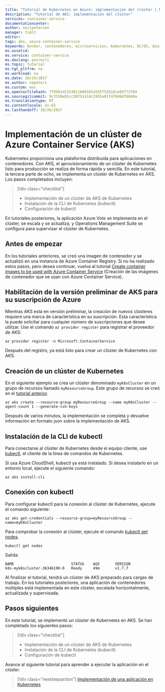 ```yaml
---
title: "Tutorial de Kubernetes en Azure: implementación del clúster | Microsoft Docs"
description: "Tutorial de AKS: implementación del clúster"
services: container-service
documentationcenter: 
author: neilpeterson
manager: timlt
editor: 
tags: aks, azure-container-service
keywords: Docker, contenedores, microservicios, Kubernetes, DC/OS, Azure
ms.assetid: 
ms.service: container-service
ms.devlang: azurecli
ms.topic: tutorial
ms.tgt_pltfrm: na
ms.workload: na
ms.date: 10/24/2017
ms.author: nepeters
ms.custom: mvc
ms.openlocfilehash: 7f9991d2254011080185a555f5351dce85f73704
ms.sourcegitcommit: 9c3150e91cc3075141dc2955a01f47040d76048a
ms.translationtype: HT
ms.contentlocale: es-ES
ms.lasthandoff: 10/26/2017
---
```

# <a name="deploy-an-azure-container-service-aks-cluster"></a>Implementación de un clúster de Azure Container Service (AKS)

Kubernetes proporciona una plataforma distribuida para aplicaciones en contenedores. Con AKS, el aprovisionamiento de un clúster de Kubernetes listo para producción se realiza de forma rápida y sencilla. En este tutorial, la tercera parte de ocho, se implementa un clúster de Kubernetes en AKS. Los pasos completados incluyen:

> [!div class="checklist"]
> * Implementación de un clúster de AKS de Kubernetes
> * Instalación de la CLI de Kubernetes (kubectl)
> * Configuración de kubectl

En tutoriales posteriores, la aplicación Azure Vote se implementa en el clúster, se escala y se actualiza, y Operations Management Suite se configura para supervisar el clúster de Kubernetes.

## <a name="before-you-begin"></a>Antes de empezar

En los tutoriales anteriores, se creó una imagen de contenedor y se actualizó en una instancia de Azure Container Registry. Si no ha realizado estos pasos, pero desea continuar, vuelva al tutorial [Create container images to be used with Azure Container Service](./tutorial-kubernetes-prepare-app.md) (Creación de las imágenes de contenedor que se usan con Azure Container Service).

## <a name="enabling-aks-preview-for-your-azure-subscription"></a>Habilitación de la versión preliminar de AKS para su suscripción de Azure
Mientras AKS está en versión preliminar, la creación de nuevos clústeres requiere una marca de característica en su suscripción. Esta característica la puede solicitar para cualquier número de suscripciones que desee utilizar. Use el comando `az provider register` para registrar el proveedor de AKS:

```azurecli-interactive
az provider register -n Microsoft.ContainerService
```

Después del registro, ya está listo para crear un clúster de Kubernetes con AKS.

## <a name="create-kubernetes-cluster"></a>Creación de un clúster de Kubernetes

En el siguiente ejemplo se crea un clúster denominado `myK8sCluster` en un grupo de recursos llamado `myResourceGroup`. Este grupo de recursos se creó en el [tutorial anterior](./tutorial-kubernetes-prepare-acr.md).

```azurecli
az aks create --resource-group myResourceGroup --name myK8sCluster --agent-count 1 --generate-ssh-keys
```

Después de varios minutos, la implementación se completa y devuelve información en formato json sobre la implementación de AKS.

## <a name="install-the-kubectl-cli"></a>Instalación de la CLI de kubectl

Para conectarse al clúster de Kubernetes desde el equipo cliente, use [kubectl](https://kubernetes.io/docs/user-guide/kubectl/), el cliente de la línea de comandos de Kubernetes.

Si usa Azure CloudShell, kubectl ya está instalado. Si desea instalarlo en un entorno local, ejecute el siguiente comando:

```azurecli
az aks install-cli
```

## <a name="connect-with-kubectl"></a>Conexión con kubectl

Para configurar kubectl para la conexión al clúster de Kubernetes, ejecute el comando siguiente:

```azurecli
az aks get-credentials --resource-group=myResourceGroup --name=myK8sCluster
```

Para comprobar la conexión al clúster, ejecute el comando [kubectl get nodes](https://kubernetes.io/docs/user-guide/kubectl/v1.6/#get).

```azurecli
kubectl get nodes
```

Salida:

```
NAME                          STATUS    AGE       VERSION
k8s-myk8scluster-36346190-0   Ready     49m       v1.7.7
```

Al finalizar el tutorial, tendrá un clúster de AKS preparado para cargas de trabajo. En los tutoriales posteriores, una aplicación de contenedores múltiples está implementada en este clúster, escalada horizontalmente, actualizada y supervisada.

## <a name="next-steps"></a>Pasos siguientes

En este tutorial, se implementó un clúster de Kubernetes en AKS. Se han completado los siguientes pasos:

> [!div class="checklist"]
> * Implementación de un clúster de AKS de Kubernetes
> * Instalación de la CLI de Kubernetes (kubectl)
> * Configuración de kubectl

Avance al siguiente tutorial para aprender a ejecutar la aplicación en el clúster.

> [!div class="nextstepaction"]
> [Implementación de una aplicación en Kubernetes](./tutorial-kubernetes-deploy-application.md)
